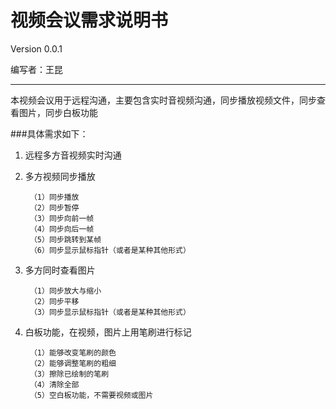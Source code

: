 视频会议需求说明书
===============

Version 0.0.1

编写者：王昆

---------------------------

本视频会议用于远程沟通，主要包含实时音视频沟通，同步播放视频文件，同步查看图片，同步白板功能

###具体需求如下：

1. 远程多方音视频实时沟通

1. 多方视频同步播放

		（1）同步播放
		（2）同步暂停
		（3）同步向前一帧
		（4）同步向后一帧
		（5）同步跳转到某帧
		（6）同步显示鼠标指针（或者是某种其他形式）
		
1. 多方同时查看图片

		（1）同步放大与缩小
		（2）同步平移
		（3）同步显示鼠标指针（或者是某种其他形式）

1. 白板功能，在视频，图片上用笔刷进行标记

		（1）能够改变笔刷的颜色
		（2）能够调整笔刷的粗细
		（3）擦除已绘制的笔刷
		（4）清除全部
		（5）空白板功能，不需要视频或图片